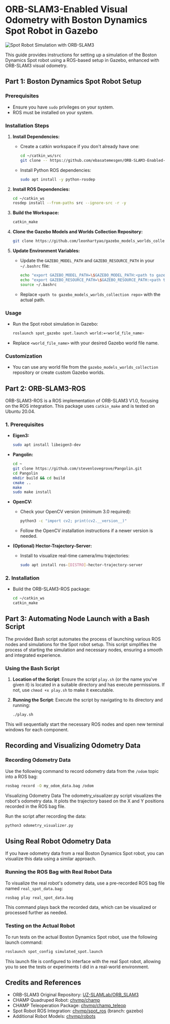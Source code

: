 
# ORB-SLAM3-Enabled Visual Odometry with Boston Dynamics Spot Robot in Gazebo

![Spot Robot Simulation with ORB-SLAM3](./image/spot_gazebo.gif)

This guide provides instructions for setting up a simulation of the Boston Dynamics Spot robot using a ROS-based setup in Gazebo, enhanced with ORB-SLAM3 visual odometry.

## Part 1: Boston Dynamics Spot Robot Setup

### Prerequisites
- Ensure you have `sudo` privileges on your system.
- ROS must be installed on your system.

### Installation Steps

1. **Install Dependencies:**
   - Create a catkin workspace if you don't already have one:
     ```bash
     cd ~/catkin_ws/src
     git clone -- https://github.com/ebasatemesgen/ORB-SLAM3-Enabled-Visual-Odometry-.git
     ```
   - Install Python ROS dependencies:
     ```bash
     sudo apt install -y python-rosdep
     ```

2. **Install ROS Dependencies:**
   ```bash
   cd ~/catkin_ws
   rosdep install --from-paths src --ignore-src -r -y
   ```

3. **Build the Workspace:**
   ```bash
   catkin_make
   ```

4. **Clone the Gazebo Models and Worlds Collection Repository:**
   ```bash
   git clone https://github.com/leonhartyao/gazebo_models_worlds_collection.git
   ```

5. **Update Environment Variables:**
   - Update the `GAZEBO_MODEL_PATH` and `GAZEBO_RESOURCE_PATH` in your `~/.bashrc` file:
     ```bash
     echo "export GAZEBO_MODEL_PATH=\$GAZEBO_MODEL_PATH:<path to gazebo_models_worlds_collection repo>/models" >> ~/.bashrc
     echo "export GAZEBO_RESOURCE_PATH=\$GAZEBO_RESOURCE_PATH:<path to gazebo_models_worlds_collection repo>/worlds" >> ~/.bashrc
     source ~/.bashrc
     ```
   - Replace `<path to gazebo_models_worlds_collection repo>` with the actual path.

### Usage

- Run the Spot robot simulation in Gazebo:
  ```bash
  roslaunch spot_gazebo spot.launch world:=<world_file_name>
  ```
- Replace `<world_file_name>` with your desired Gazebo world file name.

### Customization

- You can use any world file from the `gazebo_models_worlds_collection` repository or create custom Gazebo worlds.

## Part 2: ORB-SLAM3-ROS

ORB-SLAM3-ROS is a ROS implementation of ORB-SLAM3 V1.0, focusing on the ROS integration. This package uses `catkin_make` and is tested on Ubuntu 20.04.

### 1. Prerequisites

- **Eigen3:**
  ```bash
  sudo apt install libeigen3-dev
  ```

- **Pangolin:**
  ```bash
  cd ~
  git clone https://github.com/stevenlovegrove/Pangolin.git
  cd Pangolin
  mkdir build && cd build
  cmake ..
  make
  sudo make install
  ```

- **OpenCV:**
  - Check your OpenCV version (minimum 3.0 required):
    ```bash
    python3 -c "import cv2; print(cv2.__version__)"
    ```
  - Follow the OpenCV installation instructions if a newer version is needed.

- **(Optional) Hector-Trajectory-Server:**
  - Install to visualize real-time camera/imu trajectories:
    ```bash
    sudo apt install ros-[DISTRO]-hector-trajectory-server
    ```

### 2. Installation

- Build the ORB-SLAM3-ROS package:
  ```bash
  cd ~/catkin_ws
  catkin_make
  ```

## Part 3: Automating Node Launch with a Bash Script

The provided Bash script automates the process of launching various ROS nodes and simulations for the Spot robot setup. This script simplifies the process of starting the simulation and necessary nodes, ensuring a smooth and integrated experience.

### Using the Bash Script

1. **Location of the Script**: Ensure the script `play.sh` (or the name you've given it) is located in a suitable directory and has execute permissions. If not, use `chmod +x play.sh` to make it executable.

2. **Running the Script**: Execute the script by navigating to its directory and running:
   ```bash
   ./play.sh
    ```
This will sequentially start the necessary ROS nodes and open new terminal windows for each component.


## Recording and Visualizing Odometry Data

### Recording Odometry Data

Use the following command to record odometry data from the `/odom` topic into a ROS bag:

```bash
rosbag record -O my_odom_data.bag /odom
```

Visualizing Odometry Data
The odometry_visualizer.py script visualizes the robot's odometry data. It plots the trajectory based on the X and Y positions recorded in the ROS bag file.

Run the script after recording the data:

```bash
python3 odometry_visualizer.py
```


## Using Real Robot Odometry Data

If you have odometry data from a real Boston Dynamics Spot robot, you can visualize this data using a similar approach.

### Running the ROS Bag with Real Robot Data

To visualize the real robot's odometry data, use a pre-recorded ROS bag file named `real_spot_data.bag`:

```bash
rosbag play real_spot_data.bag
```

This command plays back the recorded data, which can be visualized or processed further as needed.

### Testing on the Actual Robot

To run tests on the actual Boston Dynamics Spot robot, use the following launch command:

```bash
roslaunch spot_config simulated_spot.launch
```

This launch file is configured to interface with the real Spot robot, allowing you to see the tests or experiments I did in a real-world environment.



## Credits and References

- ORB-SLAM3 Original Repository: [UZ-SLAMLab/ORB_SLAM3](https://github.com/UZ-SLAMLab/ORB_SLAM3)
- CHAMP Quadruped Robot: [chvmp/champ](https://github.com/chvmp/champ)
- CHAMP Teleoperation Package: [chvmp/champ_teleop](https://github.com/chvmp/champ_teleop)
- Spot Robot ROS Integration: [chvmp/spot_ros](https://github.com/chvmp/spot_ros) (branch: gazebo)
- Additional Robot Models: [chvmp/robots](https://github.com/chvmp/robots)
```

